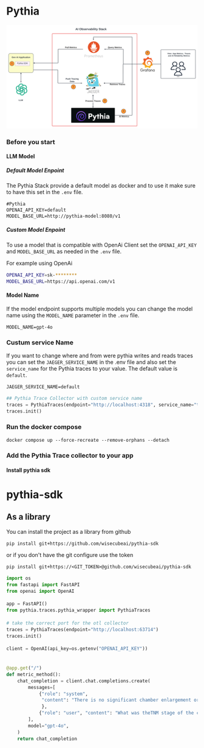 
# Pythia

![Pythia AI Observability Architecture](pythia-architecture-diagram.png)


### Before you start 
#### LLM Model
##### Default Model Enpoint
The Pythia Stack provide a default model as docker and to use it make sure to have this set in the `.env` file.

```
#Pythia
OPENAI_API_KEY=default
MODEL_BASE_URL=http://pythia-model:8080/v1
```

##### Custom Model Enpoint
To use a model that is compatible with OpenAi Client set the `OPENAI_API_KEY` and `MODEL_BASE_URL` as needed in the `.env` file.

For example using OpenAi
```bash
OPENAI_API_KEY=sk-********
MODEL_BASE_URL=https://api.openai.com/v1
```

#### Model Name
If the model endpoint supports multiple models you can change the model name using the `MODEL_NAME` parameter in the `.env` file.

```
MODEL_NAME=gpt-4o
```

### Custum service Name
If you want to change where and from were pythia writes and reads traces you can set the `JAEGER_SERVICE_NAME` in the .env file and also set the `service_name` for the Pythia traces to your value. The default value is `default`.

```
JAEGER_SERVICE_NAME=default
```

```python
## Pythia Trace Collector with custom service name
traces = PythiaTraces(endpoint="http://localhost:4318", service_name="test2")
traces.init()
```



### Run the docker compose 
```
docker compose up --force-recreate --remove-orphans --detach
```


### Add the Pythia Trace collector to your app 

#### Install pythia sdk

# pythia-sdk

## As a library
You can install the project as a library from github
```commandline
pip install git+https://github.com/wisecubeai/pythia-sdk
```
or if you don't have the git configure use the token
```
pip install git+https://<GIT_TOKEN>@github.com/wisecubeai/pythia-sdk
```

```python
import os
from fastapi import FastAPI
from openai import OpenAI

app = FastAPI()
from pythia.traces.pythia_wrapper import PythiaTraces

# take the correct port for the otl collector
traces = PythiaTraces(endpoint="http://localhost:63714")
traces.init()

client = OpenAI(api_key=os.getenv("OPENAI_API_KEY"))


@app.get("/")
def metric_method():
    chat_completion = client.chat.completions.create(
        messages=[
            {"role": "system",
             "content": "There is no significant chamber enlargement or hypertrophy.  There is no pericardial effusion or vegetations seen.  Doppler interrogation, including color flow imaging, reveals systemic venous return to the right atrium with normal tricuspid inflow. Pulmonary outflow is normal at the valve.  Pulmonary venous return is to the left atrium.  The interatrial septum is intact.  Mitral inflow and ascending aorta flow are normal.  The aortic valve is trileaflet.  The coronary arteries appear to be normal in their origins.  The aortic arch is left-sided and patent with normal descending aorta pulsatility."
             },
            {"role": "user", "content": "What was theTNM stage of the cancer?"}
        ],
        model="gpt-4o",
    )
    return chat_completion

```



